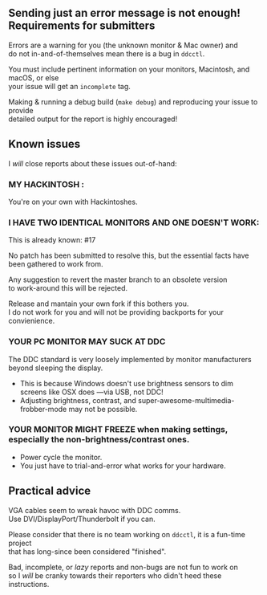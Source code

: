 Sending just an error message is not enough!  
Requirements for submitters
--
Errors are a warning for you (the unknown monitor & Mac owner) and  
do not in-and-of-themselves mean there is a bug in `ddcctl`.

You must include pertinent information on your monitors, Macintosh, and macOS, or else  
your issue will get an `incomplete` tag. 

Making & running a debug build (`make debug`) and reproducing your issue to provide  
detailed output for the report is highly encouraged!  

Known issues
--
I _will_ close reports about these issues out-of-hand:  

### __MY HACKINTOSH <whatever>__:  
You're on your own with Hackintoshes.  

### __I HAVE TWO IDENTICAL MONITORS AND ONE DOESN'T WORK__:  
This is already known: #17  

No patch has been submitted to resolve this, but the essential facts have  
been gathered to work from.  

Any suggestion to revert the master branch to an obsolete version  
to work-around this will be rejected.  

Release and mantain your own fork if this bothers you.  
I do not work for you and will not be providing backports for your convienience.  

### __YOUR PC MONITOR MAY SUCK AT DDC__  
The DDC standard is very loosely implemented by monitor manufacturers beyond sleeping the display.  
* This is because Windows doesn't use brightness sensors to dim screens like OSX does —via USB, not DDC!
* Adjusting brightness, contrast, and super-awesome-multimedia-frobber-mode may not be possible.   

### __YOUR MONITOR MIGHT FREEZE__ when making settings, especially the non-brightness/contrast ones.   
* Power cycle the monitor.  
* You just have to trial-and-error what works for your hardware.  

Practical advice
--
VGA cables seem to wreak havoc with DDC comms.  
Use DVI/DisplayPort/Thunderbolt if you can. 

Please consider that there is no team working on `ddcctl`, it is a fun-time project  
that has long-since been considered "finished".  

Bad, incomplete, or *lazy* reports and non-bugs are not fun to work on  
so I *will* be cranky towards their reporters who didn't heed these instructions.  
